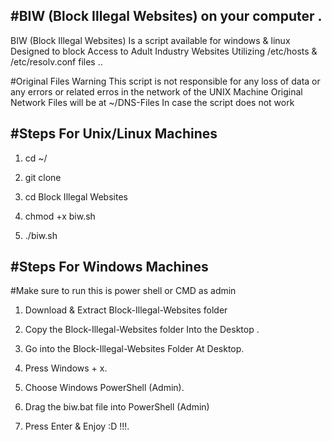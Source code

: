 #BIW (Block Illegal Websites) on your computer .
---------
BIW (Block Illegal Websites) Is a script available for windows & linux 
Designed to block Access to Adult Industry Websites Utilizing /etc/hosts & /etc/resolv.conf files ..

#Original Files Warning 
This script is not responsible for any loss of data or any errors or related erros in the network of the UNIX Machine
Original Network Files will be at ~/DNS-Files In case the script does not work 


#Steps For Unix/Linux Machines 
-------------------------------------------------

1. cd ~/ 

2. git clone 

3. cd Block Illegal Websites

3. chmod +x biw.sh

4. ./biw.sh


#Steps For Windows Machines 
-------------------------------------------------
#Make sure to run this is power shell or CMD as admin

1.  Download & Extract Block-Illegal-Websites folder

2.  Copy the Block-Illegal-Websites folder Into the Desktop . 

3.  Go into the Block-Illegal-Websites Folder At Desktop.

4.  Press Windows + x.

5.  Choose Windows PowerShell (Admin).

6.  Drag the biw.bat file into PowerShell (Admin)

7.  Press Enter & Enjoy :D !!!. 

